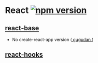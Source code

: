 # React [![npm version](https://img.shields.io/npm/v/react.svg?style=flat)](https://www.npmjs.com/package/react)

## [react-base](https://www.npmjs.com/package/react)
- No create-react-app version ([ gugudan ](https://hoseong511.github.io/react-redux/react-base/gugudan/))
  
## [react-hooks](https://www.npmjs.com/package/react)
